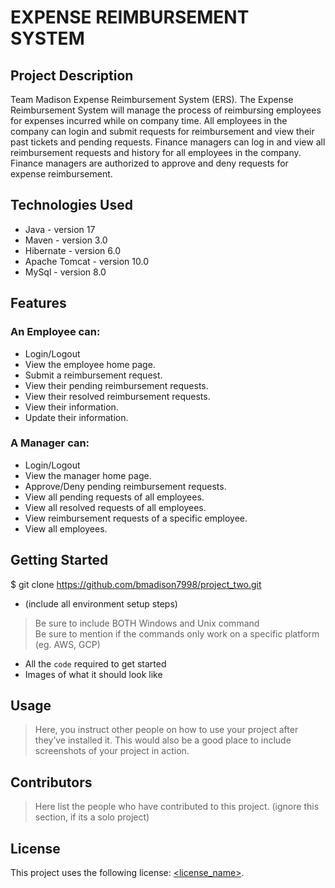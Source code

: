 # EXPENSE REIMBURSEMENT SYSTEM

## Project Description

Team Madison Expense Reimbursement System (ERS).
The Expense Reimbursement System will manage the process of reimbursing employees for expenses incurred while on company time. 
All employees in the company can login and submit requests for reimbursement and view their past tickets and pending requests. 
Finance managers can log in and view all reimbursement requests and history for all employees in the company. 
Finance managers are authorized to approve and deny requests for expense reimbursement. 

## Technologies Used

* Java - version 17
* Maven - version 3.0
* Hibernate - version 6.0
* Apache Tomcat - version 10.0
* MySql - version 8.0

## Features

### An Employee can: 
* Login/Logout
* View the employee home page. 
* Submit a reimbursement request. 
* View their pending reimbursement requests. 
* View their resolved reimbursement requests. 
* View their information. 
* Update their information. 

### A Manager can: 
* Login/Logout
* View the manager home page. 
* Approve/Deny pending reimbursement requests. 
* View all pending requests of all employees. 
* View all resolved requests of all employees. 
* View reimbursement requests of a specific employee. 
* View all employees. 


## Getting Started
   
$ git clone https://github.com/bmadison7998/project_two.git
- (include all environment setup steps)

> Be sure to include BOTH Windows and Unix command  
> Be sure to mention if the commands only work on a specific platform (eg. AWS, GCP)

- All the `code` required to get started
- Images of what it should look like

## Usage

> Here, you instruct other people on how to use your project after they’ve installed it. 
> This would also be a good place to include screenshots of your project in action.

## Contributors

> Here list the people who have contributed to this project. (ignore this section, if its a solo project)

## License

This project uses the following license: [<license_name>](<link>).

